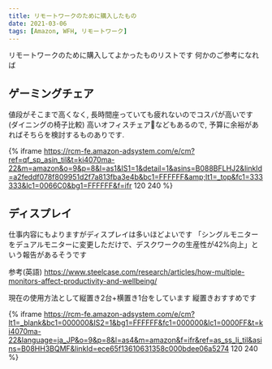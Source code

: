 ```yaml
---
title: リモートワークのために購入したもの
date: 2021-03-06
tags: [Amazon, WFH, リモートワーク]
---
```


リモートワークのために購入してよかったものリストです
何かのご参考になれば

## ゲーミングチェア

値段がそこまで高くなく, 長時間座っていても疲れないのでコスパが高いです (ダイニングの椅子比較)
高いオフィスチェアなどもあるので, 予算に余裕があればそちらを検討するものありです.

{% iframe https://rcm-fe.amazon-adsystem.com/e/cm?ref=qf_sp_asin_til&t=ki4070ma-22&m=amazon&o=9&p=8&l=as1&IS1=1&detail=1&asins=B088BFLHJ2&linkId=a2feddf078f809951d2f7a813fba3e4b&bc1=FFFFFF&amp;lt1=_top&fc1=333333&lc1=0066C0&bg1=FFFFFF&f=ifr 120 240 %}

## ディスプレイ

仕事内容にもよりますがディスプレイは多いほどよいです
「シングルモニターをデュアルモニターに変更しただけで、デスクワークの生産性が42%向上」という報告があるそうです

参考(英語)
https://www.steelcase.com/research/articles/how-multiple-monitors-affect-productivity-and-wellbeing/

現在の使用方法として縦置き2台+横置き1台をしています
縦置きおすすめです

{% iframe https://rcm-fe.amazon-adsystem.com/e/cm?lt1=_blank&bc1=000000&IS2=1&bg1=FFFFFF&fc1=000000&lc1=0000FF&t=ki4070ma-22&language=ja_JP&o=9&p=8&l=as4&m=amazon&f=ifr&ref=as_ss_li_til&asins=B08HH3BQMF&linkId=ece65f13610631358c000bdee06a5274 120 240 %}
